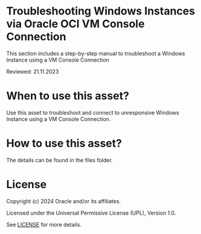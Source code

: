 # Troubleshooting Windows Instances via Oracle OCI VM Console Connection


This section includes a step-by-step manual to troubleshoot a Windows Instance using a VM Console Connection

Reviewed: 21.11.2023
 
# When to use this asset?
 
Use this asset to troubleshoot and connect to unresponsive Windows Instance using a VM Console Connection.
 
# How to use this asset?
 
The details can be found in the files folder.

# License

Copyright (c) 2024 Oracle and/or its affiliates.

Licensed under the Universal Permissive License (UPL), Version 1.0.

See [LICENSE](https://github.com/oracle-devrel/technology-engineering/blob/main/LICENSE) for more details.